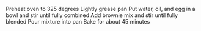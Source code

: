 Preheat oven to 325 degrees
Lightly grease pan
Put water, oil, and egg in a bowl and stir until fully combined
Add brownie mix and stir until fully blended
Pour mixture into pan
Bake for about 45 minutes